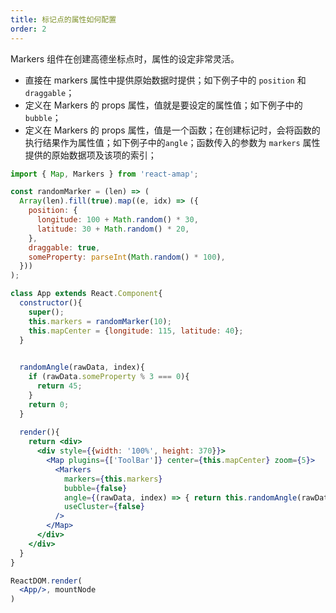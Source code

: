```yaml
---
title: 标记点的属性如何配置
order: 2
---
```


Markers 组件在创建高德坐标点时，属性的设定非常灵活。
+ 直接在 markers 属性中提供原始数据时提供；如下例子中的 `position` 和 `draggable`；
+ 定义在 Markers 的 props 属性，值就是要设定的属性值；如下例子中的`bubble`；
+ 定义在 Markers 的 props 属性，值是一个函数；在创建标记时，会将函数的执行结果作为属性值；如下例子中的`angle`；函数传入的参数为 `markers` 属性提供的原始数据项及该项的索引；

```jsx
import { Map, Markers } from 'react-amap';

const randomMarker = (len) => (
  Array(len).fill(true).map((e, idx) => ({
    position: {
      longitude: 100 + Math.random() * 30,
      latitude: 30 + Math.random() * 20,
    },
    draggable: true,
    someProperty: parseInt(Math.random() * 100),
  }))
);

class App extends React.Component{
  constructor(){
    super();
    this.markers = randomMarker(10);
    this.mapCenter = {longitude: 115, latitude: 40};
  }

  
  randomAngle(rawData, index){
    if (rawData.someProperty % 3 === 0){
      return 45;
    }
    return 0;
  }
  
  render(){   
    return <div>
      <div style={{width: '100%', height: 370}}>
        <Map plugins={['ToolBar']} center={this.mapCenter} zoom={5}>
          <Markers 
            markers={this.markers}
            bubble={false}
            angle={(rawData, index) => { return this.randomAngle(rawData, index)}}
            useCluster={false}
          />
        </Map>
      </div>
    </div>
  }
}

ReactDOM.render(
  <App/>, mountNode
)
```